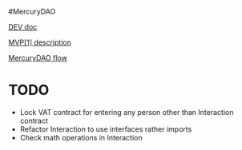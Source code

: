 #MercuryDAO

[DEV doc](https://docs.google.com/document/d/1BSLA6qZ9Ep0fwqCbknCfvFvMhRtcOPFp_UpcPEnlJ1c/edit)

[MVP[1] description](https://ankrnetwork.atlassian.net/wiki/spaces/MER/pages/edit-v2/1946222615?draftShareId=3f9f29b8-8540-478b-badb-ef22e0caaeb7&inEditorTemplatesPanel=auto_closed)

[MercuryDAO flow](https://app.diagrams.net/#G1AXTmtSdjQN0cNxo9epERkFXT2GzhdmsW)


# TODO

* Lock VAT contract for entering any person other than Interaction contract
* Refactor Interaction to use interfaces rather imports
* Check math operations in Interaction
